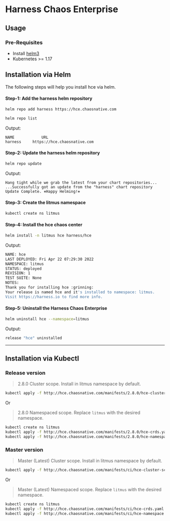 # Harness Chaos Enterprise

## Usage

### Pre-Requisites

- Install [helm3](https://helm.sh/docs/intro/install/)
- Kubernetes >= 1.17

## Installation via Helm

The following steps will help you install hce via helm.

#### Step-1: Add the harness helm repository

```bash
helm repo add harness https://hce.chaosnative.com

helm repo list
```

Output:
```
NAME            URL
harness     https://hce.chaosnative.com                                                               
```

#### Step-2: Update the harness helm repository

```bash
helm repo update
```

Output:
```
Hang tight while we grab the latest from your chart repositories...
...Successfully got an update from the "harness" chart repository
Update Complete. ⎈Happy Helming!⎈
```

#### Step-3: Create the litmus namespace

```bash
kubectl create ns litmus
```

#### Step-4: Install the hce chaos center

```bash
helm install -n litmus hce harness/hce
```

Output:
```bash
NAME: hce
LAST DEPLOYED: Fri Apr 22 07:29:30 2022
NAMESPACE: litmus
STATUS: deployed
REVISION: 1
TEST SUITE: None
NOTES:
Thank you for installing hce :grinning:
Your release is named hce and it's installed to namespace: litmus.
Visit https://harness.io to find more info.
```

#### Step-5: Uninstall the Harness Chaos Enterprise

```bash
helm uninstall hce --namespace=litmus
```

Output:
```bash
release "hce" uninstalled
```
---

## Installation via Kubectl

### Release version
> 2.8.0 Cluster scope. Install in litmus namespace by default.

```bash
kubectl apply -f http://hce.chaosnative.com/manifests/2.8.0/hce-cluster-scope.yaml
```

Or

> 2.8.0 Namespaced scope. Replace `litmus` with the desired namespace.

```bash
kubectl create ns litmus
kubectl apply -f http://hce.chaosnative.com/manifests/2.8.0/hce-crds.yaml
kubectl apply -f http://hce.chaosnative.com/manifests/2.8.0/hce-namespace.yaml -n litmus
```

### Master version

> Master (Latest) Cluster scope. Install in litmus namespace by default.

```bash
kubectl apply -f http://hce.chaosnative.com/manifests/ci/hce-cluster-scope.yaml
```

Or

> Master (Latest) Namespaced scope. Replace `litmus` with the desired namespace.

```bash
kubectl create ns litmus
kubectl apply -f http://hce.chaosnative.com/manifests/ci/hce-crds.yaml
kubectl apply -f http://hce.chaosnative.com/manifests/ci/hce-namespace.yaml -n litmus
```